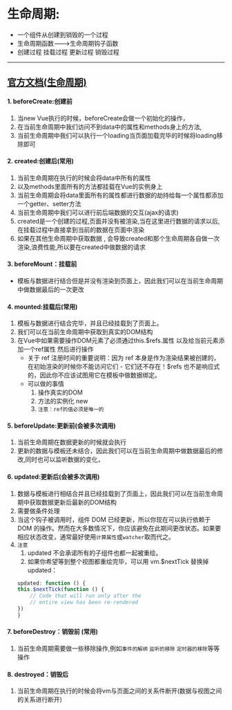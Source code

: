 <!--
 * @Description: 
 * @Autor: Leon
 * @Date: 2019-12-17 14:09:34
 * @LastEditors: Leon
 * @LastEditTime: 2019-12-25 14:18:40
 -->
# 生命周期:
* 一个组件从创建到销毁的一个过程
* 生命周期函数--->生命周期钩子函数
* 创建过程    挂载过程    更新过程   销毁过程
---
[官方文档(生命周期)](https://cn.vuejs.org/v2/api/#beforeCreate)
---
#### 1. beforeCreate:创建前
1. 当new Vue执行的时候，beforeCreate会做一个初始化的操作，
2. 在当前生命周期中我们访问不到data中的属性和methods身上的方法,
3. 当前生命周期中我们可以执行一个loading当页面加载完毕的时候将loading移除即可

#### 2. created:创建后(常用)
1. 当前生命周期在执行的时候会将data中所有的属性
2. 以及methods里面所有的方法都挂载在Vue的实例身上
3. 当前生命周期会将data里面所有的属性都进行数据的劫持给每一个属性都添加一个getter、setter方法
4. 当前生命周期中我们可以进行前后端数据的交互(ajax的请求)
5. created是一个创建的过程,页面并没有被渲染,当在这里进行数据的请求以后,在挂载过程中直接拿到当前的数据在页面中渲染
6. 如果在其他生命周期中获取数据 , 会导致created和那个生命周期各自做一次渲染,浪费性能,所以要在created中做数据的请求

#### 3.  beforeMount：挂载前
* 模板与数据进行结合但是并没有渲染到页面上，因此我们可以在当前生命周期中做数据最后的一次更改

#### 4. mounted:挂载后(常用)
1. 模板与数据进行结合完毕，并且已经挂载到了页面上。
2. 我们可以在当前生命周期中获取到真实的DOM结构
3. 在Vue中如果需要操作DOM元素了必须通过this.$refs.属性 以及给当前元素添加一个ref属性 然后进行操作   
    - 关于 ref 注册时间的重要说明：因为 ref 本身是作为渲染结果被创建的，在初始渲染的时候你不能访问它们 - 它们还不存在！$refs 也不是响应式的，因此你不应该试图用它在模板中做数据绑定。
    - 可以做的事情
        1. 操作真实的DOM
        2. 方法的实例化 new 
        3. `注意：ref的值必须是唯一的`

#### 5. beforeUpdate:更新前(会被多次调用)
1. 当前生命周期在数据更新的时候就会执行
2. 更新的数据与模板还未结合，因此我们可以在当前生命周期中做数据最后的修改,同时也可以监听数据的变化，
        
#### 6. updated:更新后(会被多次调用)
1. 数据与模板进行相结合并且已经挂载到了页面上，因此我们可以在当前生命周期中获取数据更新后最新的DOM结构
2. 需要做条件处理
3. 当这个钩子被调用时，组件 DOM 已经更新，所以你现在可以执行依赖于 DOM 的操作。然而在大多数情况下，你应该避免在此期间更改状态。如果要相应状态改变，通常最好使用`计算属性`或` watcher `取而代之。
4. `注意` 
    1. updated 不会承诺所有的子组件也都一起被重绘。
    2. 如果你希望等到整个视图都重绘完毕，可以用 vm.$nextTick 替换掉 updated：
    ```JavaScript
    updated: function () {
    this.$nextTick(function () {
        // Code that will run only after the
        // entire view has been re-rendered
    })
    }
    ```

#### 7. beforeDestroy：销毁前 (常用)
1. 当前生命周期需要做一些移除操作,例如`事件的解绑` `监听的移除` `定时器的移除`等等操作

#### 8. destroyed：销毁后
1. 当前生命周期在执行的时候会将vm与页面之间的关系件断开(数据与视图之间的关系进行断开)

